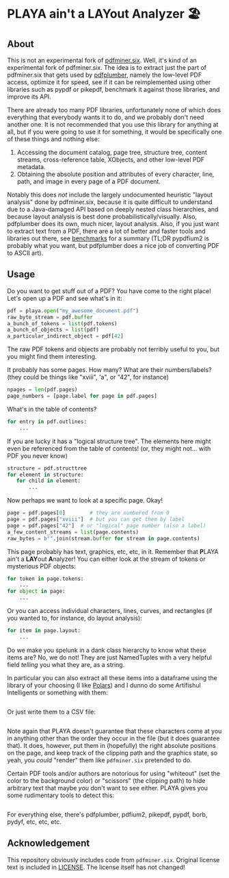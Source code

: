 # **P**LAYA ain't a **LAY**out **A**nalyzer 🏖️

## About

This is not an experimental fork of
[pdfminer.six](https://github.com/pdfminer/pdfminer.six).  Well, it's
kind of an experimental fork of pdfminer.six.  The idea is to extract
just the part of pdfminer.six that gets used by
[pdfplumber](https://github.com/jsvine/pdfplumber), namely the
low-level PDF access, optimize it for speed, see if it can be
reimplemented using other libraries such as pypdf or pikepdf,
benchmark it against those libraries, and improve its API.

There are already too many PDF libraries, unfortunately none of which
does everything that everybody wants it to do, and we probably don't
need another one. It is not recommended that you use this library for
anything at all, but if you were going to use it for something, it
would be specifically one of these things and nothing else:

1. Accessing the document catalog, page tree, structure tree, content
   streams, cross-reference table, XObjects, and other low-level PDF
   metadata.
2. Obtaining the absolute position and attributes of every character,
   line, path, and image in every page of a PDF document.
   
Notably this does *not* include the largely undocumented heuristic
"layout analysis" done by pdfminer.six, because it is quite difficult
to understand due to a Java-damaged API based on deeply nested class
hierarchies, and because layout analysis is best done
probabilistically/visually.  Also, pdfplumber does its own, much
nicer, layout analysis.  Also, if you just want to extract text from a
PDF, there are a lot of better and faster tools and libraries out
there, see [benchmarks]() for a summary (TL;DR pypdfium2 is probably
what you want, but pdfplumber does a nice job of converting PDF to
ASCII art).

## Usage

Do you want to get stuff out of a PDF?  You have come to the right
place!  Let's open up a PDF and see what's in it:

```python
pdf = playa.open("my_awesome_document.pdf")
raw_byte_stream = pdf.buffer
a_bunch_of_tokens = list(pdf.tokens)
a_bunch_of_objects = list(pdf)
a_particular_indirect_object = pdf[42]
```

The raw PDF tokens and objects are probably not terribly useful to
you, but you might find them interesting.

It probably has some pages.  How many?  What are their numbers/labels?
(they could be things like "xviii", 'a", or "42", for instance)

```python
npages = len(pdf.pages)
page_numbers = [page.label for page in pdf.pages]
```

What's in the table of contents?

```python
for entry in pdf.outlines:
    ...
```

If you are lucky it has a "logical structure tree".  The elements here
might even be referenced from the table of contents!  (or, they might
not... with PDF you never know)

```python
structure = pdf.structtree
for element in structure:
   for child in element:
       ...
```

Now perhaps we want to look at a specific page.  Okay!
```python
page = pdf.pages[0]        # they are numbered from 0
page = pdf.pages["xviii"]  # but you can get them by label
page = pdf.pages["42"]  # or "logical" page number (also a label)
a_few_content_streams = list(page.contents)
raw_bytes = b"".join(stream.buffer for stream in page.contents)
```

This page probably has text, graphics, etc, etc, in it.  Remember that
**P**LAYA ain't a **LAY**out **A**nalyzer!  You can either look at the
stream of tokens or mysterious PDF objects:
```python
for token in page.tokens:
    ...
for object in page:
    ...
```

Or you can access individual characters, lines, curves, and rectangles
(if you wanted to, for instance, do layout analysis):
```python
for item in page.layout:
    ...
```

Do we make you spelunk in a dank class hierarchy to know what these
items are?  No, we do not! They are just NamedTuples with a very
helpful field *telling* you what they are, as a string.

In particular you can also extract all these items into a dataframe
using the library of your choosing (I like [Polars]()) and I dunno do
some Artifishul Intelligents or something with them:
```python
```

Or just write them to a CSV file:
```python
```

Note again that PLAYA doesn't guarantee that these characters come at
you in anything other than the order they occur in the file (but it
does guarantee that).  It does, however, put them in (hopefully) the
right absolute positions on the page, and keep track of the clipping
path and the graphics state, so yeah, you *could* "render" them like
`pdfminer.six` pretended to do.

Certain PDF tools and/or authors are notorious for using "whiteout"
(set the color to the background color) or "scissors" (the clipping
path) to hide arbitrary text that maybe *you* don't want to see
either. PLAYA gives you some rudimentary tools to detect this:
```python
```

For everything else, there's pdfplumber, pdfium2, pikepdf, pypdf,
borb, pydyf, etc, etc, etc.

## Acknowledgement

This repository obviously includes code from `pdfminer.six`.  Original
license text is included in [LICENSE](/LICENSE.pdfminer).  The license
itself has not changed!
